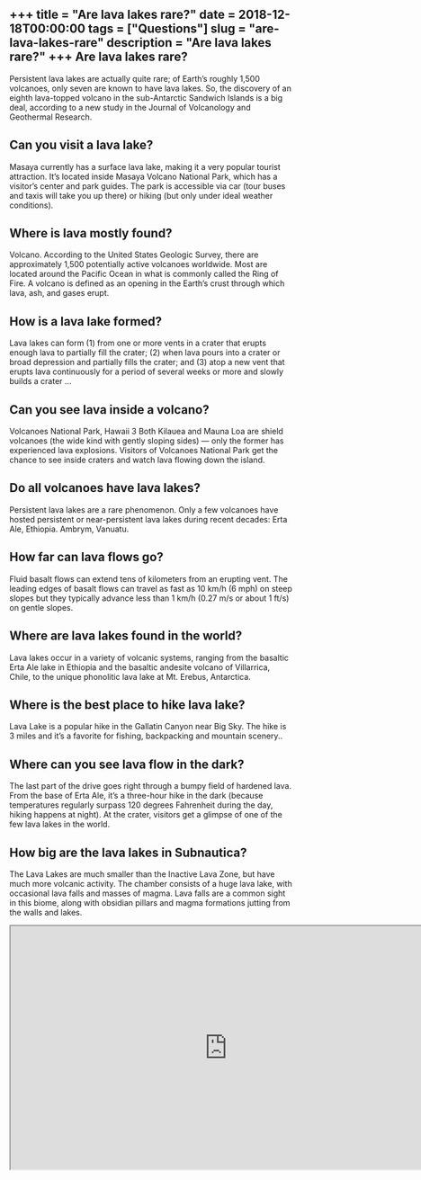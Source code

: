 +++
title = "Are lava lakes rare?"
date = 2018-12-18T00:00:00
tags = ["Questions"]
slug = "are-lava-lakes-rare"
description = "Are lava lakes rare?"
+++
Are lava lakes rare?
--------------------

Persistent lava lakes are actually quite rare; of Earth’s roughly 1,500 volcanoes, only seven are known to have lava lakes. So, the discovery of an eighth lava-topped volcano in the sub-Antarctic Sandwich Islands is a big deal, according to a new study in the Journal of Volcanology and Geothermal Research.

Can you visit a lava lake?
--------------------------

Masaya currently has a surface lava lake, making it a very popular tourist attraction. It’s located inside Masaya Volcano National Park, which has a visitor’s center and park guides. The park is accessible via car (tour buses and taxis will take you up there) or hiking (but only under ideal weather conditions).

Where is lava mostly found?
---------------------------

Volcano. According to the United States Geologic Survey, there are approximately 1,500 potentially active volcanoes worldwide. Most are located around the Pacific Ocean in what is commonly called the Ring of Fire. A volcano is defined as an opening in the Earth’s crust through which lava, ash, and gases erupt.

How is a lava lake formed?
--------------------------

Lava lakes can form (1) from one or more vents in a crater that erupts enough lava to partially fill the crater; (2) when lava pours into a crater or broad depression and partially fills the crater; and (3) atop a new vent that erupts lava continuously for a period of several weeks or more and slowly builds a crater …

Can you see lava inside a volcano?
----------------------------------

Volcanoes National Park, Hawaii 3 Both Kilauea and Mauna Loa are shield volcanoes (the wide kind with gently sloping sides) — only the former has experienced lava explosions. Visitors of Volcanoes National Park get the chance to see inside craters and watch lava flowing down the island.

Do all volcanoes have lava lakes?
---------------------------------

Persistent lava lakes are a rare phenomenon. Only a few volcanoes have hosted persistent or near-persistent lava lakes during recent decades: Erta Ale, Ethiopia. Ambrym, Vanuatu.

How far can lava flows go?
--------------------------

Fluid basalt flows can extend tens of kilometers from an erupting vent. The leading edges of basalt flows can travel as fast as 10 km/h (6 mph) on steep slopes but they typically advance less than 1 km/h (0.27 m/s or about 1 ft/s) on gentle slopes.

Where are lava lakes found in the world?
----------------------------------------

Lava lakes occur in a variety of volcanic systems, ranging from the basaltic Erta Ale lake in Ethiopia and the basaltic andesite volcano of Villarrica, Chile, to the unique phonolitic lava lake at Mt. Erebus, Antarctica.

Where is the best place to hike lava lake?
------------------------------------------

Lava Lake is a popular hike in the Gallatin Canyon near Big Sky. The hike is 3 miles and it’s a favorite for fishing, backpacking and mountain scenery..

Where can you see lava flow in the dark?
----------------------------------------

The last part of the drive goes right through a bumpy field of hardened lava. From the base of Erta Ale, it’s a three-hour hike in the dark (because temperatures regularly surpass 120 degrees Fahrenheit during the day, hiking happens at night). At the crater, visitors get a glimpse of one of the few lava lakes in the world.

How big are the lava lakes in Subnautica?
-----------------------------------------

The Lava Lakes are much smaller than the Inactive Lava Zone, but have much more volcanic activity. The chamber consists of a huge lava lake, with occasional lava falls and masses of magma. Lava falls are a common sight in this biome, along with obsidian pillars and magma formations jutting from the walls and lakes.

<iframe allow="accelerometer; autoplay; clipboard-write; encrypted-media; gyroscope; picture-in-picture" allowfullscreen="" class="__youtube_prefs__  epyt-is-override  no-lazyload" data-no-lazy="1" data-origheight="433" data-origwidth="770" data-skipgform_ajax_framebjll="" height="433" id="_ytid_15340" loading="lazy" src="https://www.youtube.com/embed/MC1dnYNmLHo?enablejsapi=1&autoplay=0&cc_load_policy=0&cc_lang_pref=&iv_load_policy=1&loop=0&modestbranding=0&rel=1&fs=1&playsinline=0&autohide=2&theme=dark&color=red&controls=1&" title="YouTube player" width="770"></iframe>